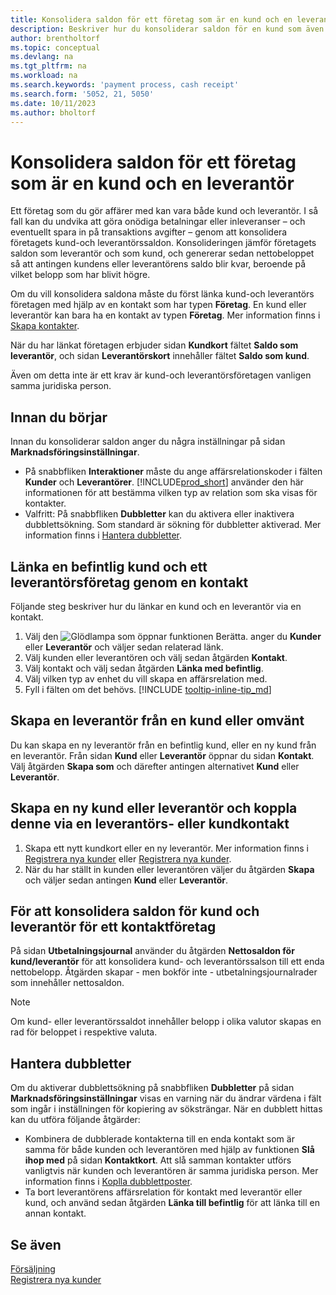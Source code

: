 ```yaml
---
title: Konsolidera saldon för ett företag som är en kund och en leverantör
description: Beskriver hur du konsoliderar saldon för en kund som även är leverantör.
author: brentholtorf
ms.topic: conceptual
ms.devlang: na
ms.tgt_pltfrm: na
ms.workload: na
ms.search.keywords: 'payment process, cash receipt'
ms.search.form: '5052, 21, 5050'
ms.date: 10/11/2023
ms.author: bholtorf
---
```

# Konsolidera saldon för ett företag som är en kund och en leverantör
Ett företag som du gör affärer med kan vara både kund och leverantör. I så fall kan du undvika att göra onödiga betalningar eller inleveranser – och eventuellt spara in på transaktions avgifter – genom att konsolidera företagets kund-och leverantörssaldon. Konsolideringen jämför företagets saldon som leverantör och som kund, och genererar sedan nettobeloppet så att antingen kundens eller leverantörens saldo blir kvar, beroende på vilket belopp som har blivit högre. 

Om du vill konsolidera saldona måste du först länka kund-och leverantörs företagen med hjälp av en kontakt som har typen **Företag**. En kund eller leverantör kan bara ha en kontakt av typen **Företag**. Mer information finns i [Skapa kontakter](marketing-create-contact-companies.md).

När du har länkat företagen erbjuder sidan **Kundkort** fältet **Saldo som leverantör**, och sidan **Leverantörskort** innehåller fältet **Saldo som kund**.

Även om detta inte är ett krav är kund-och leverantörsföretagen vanligen samma juridiska person. 

## Innan du börjar
Innan du konsoliderar saldon anger du några inställningar på sidan **Marknadsföringsinställningar**. 

* På snabbfliken **Interaktioner** måste du ange affärsrelationskoder i fälten **Kunder** och **Leverantörer**. [!INCLUDE[prod_short](includes/prod_short.md)] använder den här informationen för att bestämma vilken typ av relation som ska visas för kontakter. 
* Valfritt: På snabbfliken **Dubbletter** kan du aktivera eller inaktivera dubblettsökning. Som standard är sökning för dubbletter aktiverad. Mer information finns i [Hantera dubbletter](#handling-duplicates). 

## Länka en befintlig kund och ett leverantörsföretag genom en kontakt
Följande steg beskriver hur du länkar en kund och en leverantör via en kontakt.

1. Välj den ![Glödlampa som öppnar funktionen Berätta.](media/ui-search/search_small.png "Berätta vad du vill göra") anger du **Kunder** eller **Leverantör** och väljer sedan relaterad länk.
2. Välj kunden eller leverantören och välj sedan åtgärden **Kontakt**.   
3. Välj kontakt och välj sedan åtgärden **Länka med befintlig**.
4. Välj vilken typ av enhet du vill skapa en affärsrelation med.
5. Fyll i fälten om det behövs. [!INCLUDE [tooltip-inline-tip_md](includes/tooltip-inline-tip_md.md)]

## Skapa en leverantör från en kund eller omvänt
Du kan skapa en ny leverantör från en befintlig kund, eller en ny kund från en leverantör. Från sidan **Kund** eller **Leverantör** öppnar du sidan **Kontakt**. Välj åtgärden **Skapa som** och därefter antingen alternativet **Kund** eller **Leverantör**. 

## Skapa en ny kund eller leverantör och koppla denne via en leverantörs- eller kundkontakt
1. Skapa ett nytt kundkort eller en ny leverantör. Mer information finns i [Registrera nya kunder](sales-how-register-new-customers.md) eller [Registrera nya kunder](sales-how-register-new-customers.md).
2. När du har ställt in kunden eller leverantören väljer du åtgärden **Skapa** och väljer sedan antingen **Kund** eller **Leverantör**. 

## För att konsolidera saldon för kund och leverantör för ett kontaktföretag
På sidan **Utbetalningsjournal** använder du åtgärden **Nettosaldon för kund/leverantör** för att konsolidera kund- och leverantörssalson till ett enda nettobelopp. Åtgärden skapar - men bokför inte - utbetalningsjournalrader som innehåller nettosaldon.

> [!NOTE]
> Om kund- eller leverantörssaldot innehåller belopp i olika valutor skapas en rad för beloppet i respektive valuta.

## Hantera dubbletter
Om du aktiverar dubblettsökning på snabbfliken **Dubbletter** på sidan **Marknadsföringsinställningar** visas en varning när du ändrar värdena i fält som ingår i inställningen för kopiering av söksträngar. När en dubblett hittas kan du utföra följande åtgärder:

* Kombinera de dubblerade kontakterna till en enda kontakt som är samma för både kunden och leverantören med hjälp av funktionen **Slå ihop med** på sidan **Kontaktkort**. Att slå samman kontakter utförs vanligtvis när kunden och leverantören är samma juridiska person. Mer information finns i [Koplla dubblettposter](sales-how-merge-duplicate-records.md). 
* Ta bort leverantörens affärsrelation för kontakt med leverantör eller kund, och använd sedan åtgärden **Länka till befintlig** för att länka till en annan kontakt.    

## Se även
[Försäljning](sales-manage-sales.md)  
[Registrera nya kunder](sales-how-register-new-customers.md)  
